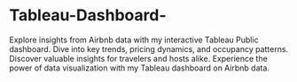 # Tableau-Dashboard-
Explore insights from Airbnb data with my interactive Tableau Public dashboard. Dive into key trends, pricing dynamics, and occupancy patterns. Discover valuable insights for travelers and hosts alike. Experience the power of data visualization with my Tableau dashboard on Airbnb data.
